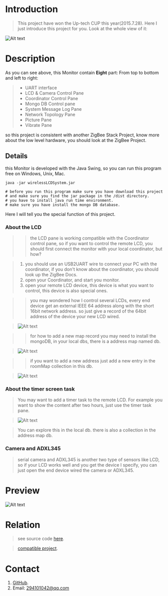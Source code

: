 # Introduction
> This project have won the Up-tech CUP this year(2015.7.28).
> Here I just introduce this project for you.
> Look at the whole view of it:

![Alt text](http://img.blog.csdn.net/20150910162048430)

# Description

As you can see above, this Monitor contain **Eight** part:
From top to bottom and left to right:

> + UART interface
> + LCD & Camera Control Pane
> + Coordinator Control Pane
> + Mongo DB Control pane
> + System Message Log Pane
> + Network Topology Pane
> + Picture Pane
> + Vibrate Pane

so this project is consistent with another ZigBee Stack Project, know more about the low level hardware, you should look at the ZigBee Project.

## Details

this Monitor is developed with the Java Swing, so you can run this program free on Windows, Unix, Mac.

	java -jar wirelessLCDSystem.jar
	
	# before you run this program make sure you have download this project
	# and make sure you find the jar package in the /dist directory.
	# you have to install java run time environment.
	# make sure you have install the mongo DB database.

Here I will tell you the special function of this project.

### About the LCD
	
>> the LCD pane is working compatible with the Coordinator control pane, so if you want to control the remote LCD, you should first connect the monitor with your local coordinator, but how?

> 1. you should use an USB2UART wire to connect your PC with the coordinator, if you don't know about the coordinator, you should look up the ZigBee Docs.
> 2. open your Coordinator, and start you monitor.
> 3. open your remote LCD device, this device is what you want to control, this device is also special ones.

>> you may wondered how I control several LCDs, every end device get an external IEEE 64 address along with the short 16bit network address. so just give a record of the 64bit address of the device your new LCD wired.

>![Alt text](http://img.blog.csdn.net/20150910163958839)

>> for how to add a new map record you may need to install the mongoDB, in your local dbs, there is a address map named db.

>![Alt text](http://img.blog.csdn.net/20150910164317439)

>> if you want to add a new address just add a new entry in the roomMap collection in this db.

>![Alt text](http://img.blog.csdn.net/20150910164551842)

### About the timer screen task
> You may want to add a timer task to the remote LCD. For example you want to show the content after two hours, just use the timer task pane.

> ![Alt text](http://img.blog.csdn.net/20150910164957746)

> You can explore this in the local db. there is also a collection in the address map db.

### Camera and ADXL345
> serial camera and ADXL345 is another two type of sensors like LCD, so if your LCD works well and you get the device I specify, you can just open the end device wired the camera or ADXL345.

# Preview

![Alt text](http://img.blog.csdn.net/20150910165656669)

# Relation

> see source code [here](https://github.com/smileboywtu/Embedded-Monitor).

> [compatible project](https://github.com/smileboywtu/Wireless-LCD-Stack).

# Contact
 1. [GitHub](https://github.com/smileboywtu).
 2. Email: 294101042@qq.com


